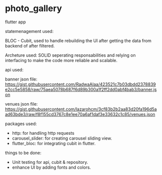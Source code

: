 # photo_gallery

flutter app

statemenagement used:

BLOC - Cubit, 
used to handle rebuilding the UI after getting the data from backend of after filtered.


Archeture used: SOLID 
 seperating responsabilities and relying on interfacing to make the code more reliable and scalable.






api used:

banner json file: 
https://gist.githubusercontent.com/RadwaAlaa/423521c7b03dbdd2378839e2cc5e5858/raw/75aea5078b687f6d89b300a1f2ff2dd0abf4bab3/banner.json


venues json file:
https://gist.githubusercontent.com/lazarohcm/3cf83b2b2aa83d20fa196d5aad63bde3/raw/f8f155cd3767c8e1ee70a6af1daf3e33632c1c85/venues.json


packages used: 
- http: for handling http requests
- carousel_slider: for creating carousel sliding view.
- flutter_bloc: for integrating  cubit in flutter.



things to be done: 
- Unit testing for api, cubit & repository.
- enhance UI by adding fonts and colors.
